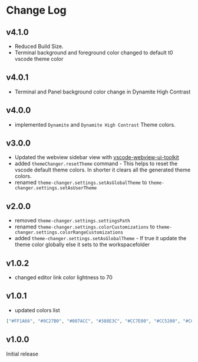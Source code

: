 # Change Log

## v4.1.0

- Reduced Build Size.
- Terminal background and foreground color changed to default t0 vscode theme color

## v4.0.1

- Terminal and Panel background color change in Dynamite High Contrast

## v4.0.0

- implemented `Dynamite` and `Dynamite High Contrast` Theme colors.

## v3.0.0

- Updated the webview sidebar view with [vscode-webview-ui-toolkit](https://github.com/microsoft/vscode-webview-ui-toolkit/blob/main/src/text-field/README.md)
- added `themeChanger.resetTheme` command - This helps to reset the vscode default theme colors. In shorter it clears all the generated theme colors.
- renamed `theme-changer.settings.setAsGlobalTheme` to `theme-changer.settings.setAsUserTheme`

## v2.0.0

- removed `theme-changer.settings.settingsPath`
- renamed `theme-changer.settings.colorCustomizations` to `theme-changer.settings.colorRangeCustomizations`
- added `theme-changer.settings.setAsGlobalTheme` - If true it update the theme color globally else it sets to the workspacefolder

## v1.0.2

- changed editor link color lightness to 70

## v1.0.1

- updated colors list

```json
["#FF1A66", "#9C27B0", "#007ACC", "#388E3C", "#CC7E00", "#CC5200", "#CC0000"]
```

## v1.0.0

Initial release
